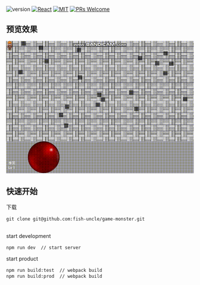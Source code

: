 ![version](https://img.shields.io/badge/version-v1.0.0-brightgreen.svg?style=flat-square) [![React](https://img.shields.io/badge/react-^16.3.1-brightgreen.svg?style=flat-square)](https://github.com/facebook/react) [![MIT](https://img.shields.io/dub/l/vibe-d.svg?style=flat-square)](http://opensource.org/licenses/MIT) [![PRs Welcome](https://img.shields.io/badge/PRs-welcome-brightgreen.svg?style=flat-square)](https://reactjs.org/docs/how-to-contribute.html#your-first-pull-request)

## 预览效果

![](./doc/doc.gif)

## 快速开始

下载
```
git clone git@github.com:fish-uncle/game-monster.git
   
```

start development
```
npm run dev  // start server
```

start product
```
npm run build:test  // webpack build 
npm run build:prod  // webpack build 
```
